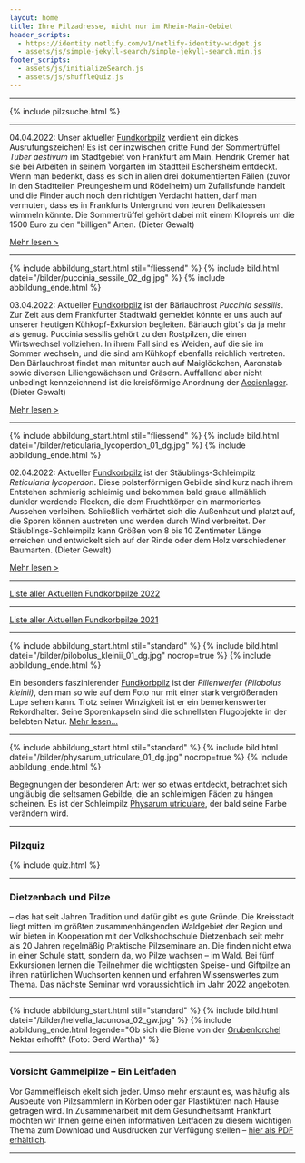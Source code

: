 ```yaml
---
layout: home
title: Ihre Pilzadresse, nicht nur im Rhein-Main-Gebiet
header_scripts:
  - https://identity.netlify.com/v1/netlify-identity-widget.js
  - assets/js/simple-jekyll-search/simple-jekyll-search.min.js
footer_scripts:
  - assets/js/initializeSearch.js
  - assets/js/shuffleQuiz.js
---
```

- - -

{% include pilzsuche.html %}

- - -

04.04.2022: Unser aktueller [Fundkorbpilz](AA "Glossar-") verdient ein dickes Ausrufungszeichen! Es ist der inzwischen dritte Fund der Sommertrüffel *Tuber aestivum* im Stadtgebiet von Frankfurt am Main. Hendrik Cremer hat sie bei Arbeiten in seinem Vorgarten im Stadtteil Eschersheim entdeckt. Wenn man bedenkt, dass es sich in allen drei dokumentierten Fällen (zuvor in den Stadtteilen Preungesheim und Rödelheim) um Zufallsfunde handelt und die Finder auch noch den richtigen Verdacht hatten, darf man vermuten, dass es in Frankfurts Untergrund von teuren Delikatessen wimmeln könnte. Die Sommertrüffel gehört dabei mit einem Kilopreis um die 1500 Euro zu den "billigen" Arten. (Dieter Gewalt)

[Mehr lesen >](/pilze/tuber-aestivum-sommertrüffel)

<div style="clear:  both"></div>

- - -

{% include abbildung_start.html stil="fliessend" %}
{% include bild.html datei="/bilder/puccinia_sessile_02_dg.jpg" %}
{% include abbildung_ende.html %}

03.04.2022: Aktueller [Fundkorbpilz](AA "Glossar-") ist der Bärlauchrost *Puccinia sessilis*. Zur Zeit aus dem Frankfurter Stadtwald gemeldet könnte er uns auch auf unserer heutigen Kühkopf-Exkursion begleiten. Bärlauch gibt's da ja mehr als genug. Puccinia sessilis gehört zu den Rostpilzen, die einen Wirtswechsel vollziehen. In ihrem Fall sind es Weiden, auf die sie im Sommer wechseln, und die sind am Kühkopf ebenfalls reichlich vertreten. Den Bärlauchrost findet man mitunter auch auf Maiglöckchen, Aaronstab sowie diversen Liliengewächsen und Gräsern. Auffallend aber nicht unbedingt kennzeichnend ist die kreisförmige Anordnung der [Aecienlager](Aecien "Glossar"). (Dieter Gewalt)

[Mehr lesen >](/pilze/puccinia-sessilis-bärlauchrost)

<div style="clear:  both"></div>

- - -

{% include abbildung_start.html stil="fliessend" %}
{% include bild.html datei="/bilder/reticularia_lycoperdon_01_dg.jpg" %}
{% include abbildung_ende.html %}

02.04.2022: Aktueller [Fundkorbpilz](AA "Glossar-") ist der Stäublings-Schleimpilz *Reticularia lycoperdon*. Diese polsterförmigen Gebilde sind kurz nach ihrem Entstehen schmierig schleimig und bekommen bald graue allmählich dunkler werdende Flecken, die dem Fruchtkörper ein marmoriertes Aussehen verleihen. Schließlich verhärtet sich die Außenhaut  und platzt auf, die Sporen können austreten und werden durch Wind verbreitet. Der Stäublings-Schleimpilz kann Größen von 8 bis 10 Zentimeter Länge erreichen und entwickelt sich auf der Rinde oder dem Holz verschiedener Baumarten. (Dieter Gewalt)

[Mehr lesen >](/pilze/reticularia-lycoperdon-stäublings-schleimpilz)

<div style="clear:  both"></div>

- - -

[Liste aller Aktuellen Fundkorbpilze 2022](/artikel/liste-aller-aktuellen-fundkorbpilze-2022.html)

- - -

[Liste aller Aktuellen Fundkorbpilze 2021](/artikel/liste-aller-aktuellen-fundkorbpilze-2021.html)

- - -

{% include abbildung_start.html stil="standard" %}
{% include bild.html datei="/bilder/pilobolus_kleinii_01_dg.jpg" nocrop=true %}
{% include abbildung_ende.html %}

Ein besonders faszinierender [Fundkorbpilz](AA "Glossar-") ist der *Pillenwerfer (Pilobolus kleinii)*, den man so wie auf dem Foto nur mit einer stark vergrößernden Lupe sehen kann. Trotz seiner Winzigkeit ist er ein bemerkenswerter Rekordhalter. Seine Sporenkapseln sind die schnellsten Flugobjekte in der belebten Natur. [Mehr lesen...](/pilze/pilobolus-kleinii-pillenwerfer)

- - -

{% include abbildung_start.html stil="standard" %}
{% include bild.html datei="/bilder/physarum_utriculare_01_dg.jpg" nocrop=true %}
{% include abbildung_ende.html %}

Begegnungen der besonderen Art: wer so etwas entdeckt, betrachtet sich ungläubig die seltsamen Gebilde, die an schleimigen Fäden zu hängen scheinen. Es ist der Schleimpilz [Physarum utriculare](/pilze/physarum-utriculare-fadenfruchtschleimpilz), der bald seine Farbe verändern wird.

- - -

### Pilzquiz

{% include quiz.html %}

- - -

### Dietzenbach und Pilze

– das hat seit Jahren Tradition und dafür gibt es gute Gründe. Die Kreisstadt liegt mitten im größten zusammenhängenden Waldgebiet der Region und wir bieten in Kooperation mit der Volkshochschule Dietzenbach seit mehr als 20 Jahren regelmäßig Praktische Pilzseminare an. Die finden nicht etwa in einer Schule statt, sondern da, wo Pilze wachsen – im Wald. Bei fünf Exkursionen lernen die Teilnehmer die wichtigsten Speise- und Giftpilze an ihren natürlichen Wuchsorten kennen und erfahren Wissenswertes zum Thema. Das nächste Seminar wrd voraussichtlich im Jahr 2022 angeboten.  

- - -

{% include abbildung_start.html stil="standard" %}
{% include bild.html datei="/bilder/helvella_lacunosa_02_gw.jpg" %}
{% include abbildung_ende.html legende="Ob sich die Biene von der <a href='/pilze/helvella-lacunosa-grubenlorchel'>Grubenlorchel</a> Nektar erhofft?  (Foto: Gerd Wartha)" %}

- - -

### Vorsicht Gammelpilze – Ein Leitfaden

Vor Gammelfleisch ekelt sich jeder. Umso mehr erstaunt es, was häufig als Ausbeute von Pilzsammlern in Körben oder gar Plastiktüten nach Hause getragen wird. In Zusammenarbeit mit dem Gesundheitsamt Frankfurt möchten wir Ihnen gerne einen informativen Leitfaden zu diesem wichtigen Thema zum Download und Ausdrucken zur Verfügung stellen – [hier als PDF erhältlich](/assets/docs/Fundkorb.de-Gammelpilze.pdf).

- - -